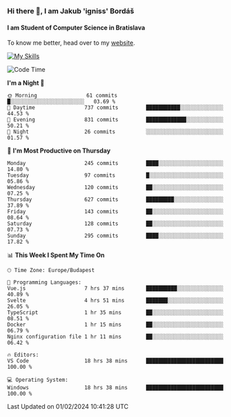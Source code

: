 ### Hi there 👋, I am Jakub 'igniss' Bordáš

#### I am Student of Computer Science in Bratislava
To know me better, head over to my [website](https://bordas.sk).

[![My Skills](https://skillicons.dev/icons?i=js,html,css,figma,svelte,java,kotlin,python,postgresql,typescript,nest,nodejs)](https://bordas.sk)


<!--START_SECTION:waka-->
![Code Time](http://img.shields.io/badge/Code%20Time-1%2C387%20hrs%2048%20mins-blue)

**I'm a Night 🦉** 

```text
🌞 Morning                61 commits          █░░░░░░░░░░░░░░░░░░░░░░░░   03.69 % 
🌆 Daytime                737 commits         ███████████░░░░░░░░░░░░░░   44.53 % 
🌃 Evening                831 commits         █████████████░░░░░░░░░░░░   50.21 % 
🌙 Night                  26 commits          ░░░░░░░░░░░░░░░░░░░░░░░░░   01.57 % 
```
📅 **I'm Most Productive on Thursday** 

```text
Monday                   245 commits         ████░░░░░░░░░░░░░░░░░░░░░   14.80 % 
Tuesday                  97 commits          █░░░░░░░░░░░░░░░░░░░░░░░░   05.86 % 
Wednesday                120 commits         ██░░░░░░░░░░░░░░░░░░░░░░░   07.25 % 
Thursday                 627 commits         █████████░░░░░░░░░░░░░░░░   37.89 % 
Friday                   143 commits         ██░░░░░░░░░░░░░░░░░░░░░░░   08.64 % 
Saturday                 128 commits         ██░░░░░░░░░░░░░░░░░░░░░░░   07.73 % 
Sunday                   295 commits         ████░░░░░░░░░░░░░░░░░░░░░   17.82 % 
```


📊 **This Week I Spent My Time On** 

```text
🕑︎ Time Zone: Europe/Budapest

💬 Programming Languages: 
Vue.js                   7 hrs 37 mins       ██████████░░░░░░░░░░░░░░░   40.89 % 
Svelte                   4 hrs 51 mins       ███████░░░░░░░░░░░░░░░░░░   26.05 % 
TypeScript               1 hr 35 mins        ██░░░░░░░░░░░░░░░░░░░░░░░   08.51 % 
Docker                   1 hr 15 mins        ██░░░░░░░░░░░░░░░░░░░░░░░   06.79 % 
Nginx configuration file 1 hr 11 mins        ██░░░░░░░░░░░░░░░░░░░░░░░   06.42 % 

🔥 Editors: 
VS Code                  18 hrs 38 mins      █████████████████████████   100.00 % 

💻 Operating System: 
Windows                  18 hrs 38 mins      █████████████████████████   100.00 % 
```


 Last Updated on 01/02/2024 10:41:28 UTC
<!--END_SECTION:waka-->

